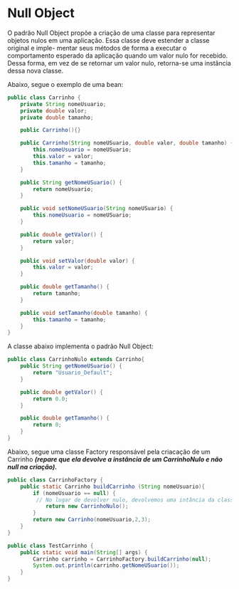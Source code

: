 # Null Object

O padrão Null Object propõe a criação de uma classe para representar
objetos nulos em uma aplicação. Essa classe deve estender a classe original e imple-
mentar seus métodos de forma a executar o comportamento esperado da aplicação
quando um valor nulo for recebido. Dessa forma, em vez de se retornar um valor
nulo, retorna-se uma instância dessa nova classe.

Abaixo, segue o exemplo de uma bean:

```java
public class Carrinho {
    private String nomeUsuario;
    private double valor;
    private double tamanho;

    public Carrinho(){}

    public Carrinho(String nomeUSuario, double valor, double tamanho) {
        this.nomeUsuario = nomeUSuario;
        this.valor = valor;
        this.tamanho = tamanho;
    }

    public String getNomeUSuario() {
        return nomeUsuario;
    }

    public void setNomeUSuario(String nomeUSuario) {
        this.nomeUsuario = nomeUSuario;
    }

    public double getValor() {
        return valor;
    }

    public void setValor(double valor) {
        this.valor = valor;
    }

    public double getTamanho() {
        return tamanho;
    }

    public void setTamanho(double tamanho) {
        this.tamanho = tamanho;
    }
}
```
A classe abaixo implementa o padrão Null Object:

```java
public class CarrinhoNulo extends Carrinho{
    public String getNomeUSuario() {
        return "Usuario_Default";
    }

    public double getValor() {
        return 0.0;
    }

    public double getTamanho() {
        return 0;
    }
}
```
Abaixo, segue uma classe Factory responsável pela criacação de um Carrinho ***(repare que ela devolve a instância de um CarrinhoNulo e não null na criação).***

```java
public class CarrinhoFactory {
    public static Carrinho buildCarrinho (String nomeUsuario){
        if (nomeUsuario == null) {
         // No lugar de devolver nulo, devolvemos uma intância da classe CarrinhoNulo
            return new CarrinhoNulo(); 
        }
        return new Carrinho(nomeUsuario,2,3);
    }
}
```
```java 
public class TestCarrinho {
    public static void main(String[] args) {
        Carrinho carrinho = CarrinhoFactory.buildCarrinho(null);
        System.out.println(carrinho.getNomeUSuario());
    }
}
```


